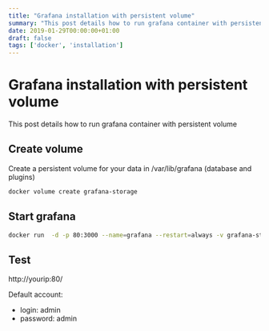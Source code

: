 ```yaml
---
title: "Grafana installation with persistent volume"
summary: "This post details how to run grafana container with persistent volume"
date: 2019-01-29T00:00:00+01:00
draft: false
tags: ['docker', 'installation']
---
```


# Grafana installation with persistent volume

This post details how to run grafana container with persistent volume

## Create volume

Create a persistent volume for your data in /var/lib/grafana (database and plugins)

```bash
docker volume create grafana-storage
```

## Start grafana

```bash
docker run  -d -p 80:3000 --name=grafana --restart=always -v grafana-storage:/var/lib/grafana grafana/grafana
```

## Test

http://yourip:80/

Default account:
- login: admin
- password: admin